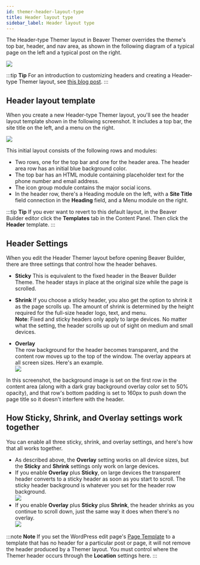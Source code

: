 ```yaml
---
id: themer-header-layout-type
title: Header layout type
sidebar_label: Header layout type
---
```


The Header-type Themer layout in Beaver Themer overrides the theme's top bar, header, and nav area, as shown in the following diagram of a typical page on the left and a typical post on the right.

![](/img/themer-header-layout-type-7fc6ca05.png)

:::tip **Tip**
For an introduction to customizing headers and creating a Header-type Themer layout, see [this blog post](https://www.wpbeaverbuilder.com/wordpress-website-header/).
:::

## Header layout template

When you create a new Header-type Themer layout, you'll see the header layout template shown in the following screenshot. It includes a top bar, the site title on the left, and a menu on the right.

![](/img/themer-header-layout-default-design.svg)

This initial layout consists of the following rows and modules:

  * Two rows, one for the top bar and one for the header area. The header area row has an initial blue background color.
  * The top bar has an HTML module containing placeholder text for the phone number and email address.
  * The icon group module contains the major social icons.
  * In the header row, there's a Heading module on the left, with a **Site Title** field connection in the **Heading** field, and a Menu module on the right.

:::tip **Tip**
If you ever want to revert to this default layout, in the Beaver Builder editor click the **Templates** tab in the Content Panel. Then click the **Header** template.
:::

## Header Settings

When you edit the Header Themer layout before opening Beaver Builder, there are three settings that control how the header behaves.

  * **Sticky**
  This is equivalent to the fixed header in the Beaver Builder Theme. The header stays in place at the original size while the page is scrolled.

  * **Shrink**
  If you choose a sticky header, you also get the option to shrink it as the page scrolls up. The amount of shrink is determined by the height required for the full-size header logo, text, and menu.  
  **Note**: Fixed and sticky headers only apply to large devices. No matter what the setting, the header scrolls up out of sight on medium and small devices.
  * **Overlay**  
  The row background for the header becomes transparent, and the content row moves up to the top of the window. The overlay appears at all screen sizes. Here's an example.  
  ![](/img/themer-header-layout-type-98c672a3.jpg)

In this screenshot, the background image is set on the first row in the content area (along with a dark gray background overlay color set to 50% opacity), and that row's bottom padding is set to 160px to push down the page title so it doesn't interfere with the header.

## How Sticky, Shrink, and Overlay settings work together

You can enable all three sticky, shrink, and overlay settings, and here's how that all works together.

  * As described above, the **Overlay** setting works on all device sizes, but the **Sticky** and **Shrink** settings only work on large devices.
  * If you enable **Overlay** plus **Sticky**, on large devices the transparent header converts to a sticky header as soon as you start to scroll. The sticky header background is whatever you set for the header row background.  
  ![](/img/themer-header-layout-type-b17904f2.jpg)
  * If you enable **Overlay** plus **Sticky** plus **Shrink**, the header shrinks as you continue to scroll down, just the same way it does when there's no overlay.  
  ![](/img/themer-header-layout-type-74192844.jpg)
  
:::note **Note**
  If you set the WordPress edit page's [Page Template](/bb-theme/getting-started/built-in-theme-templates-for-single-pages-and-posts.md) to a template that has no header for a particular post or page, it will not remove the header produced by a Themer layout. You must control where the Themer header occurs through the **Location** settings here.
:::
